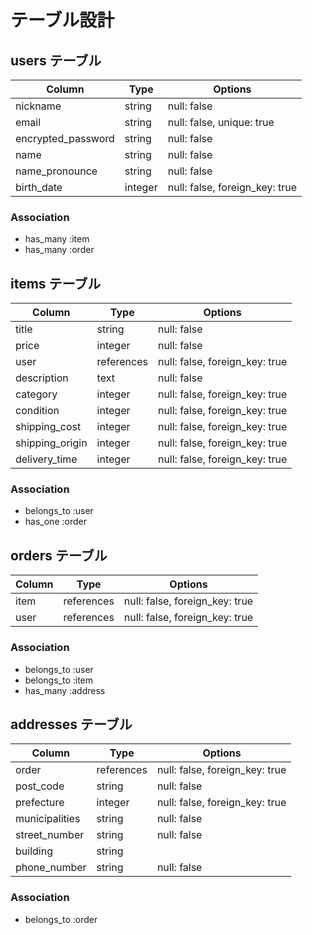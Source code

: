 # テーブル設計

## users テーブル

| Column             | Type    | Options     |
| ------------------ | ------- | ----------- |
| nickname           | string  | null: false |
| email              | string  | null: false, unique: true |
| encrypted_password | string  | null: false |
| name               | string  | null: false |
| name_pronounce     | string  | null: false |
| birth_date         | integer | null: false, foreign_key: true |

### Association
- has_many :item
- has_many :order


## items テーブル

| Column             | Type       | Options     |
| ------------------ | ---------- | ----------- |
| title              | string     | null: false |
| price              | integer    | null: false |
| user               | references | null: false, foreign_key: true |
| description        | text       | null: false |
| category           | integer    | null: false, foreign_key: true |
| condition          | integer    | null: false, foreign_key: true |
| shipping_cost      | integer    | null: false, foreign_key: true |
| shipping_origin    | integer    | null: false, foreign_key: true |
| delivery_time      | integer    | null: false, foreign_key: true |

### Association
- belongs_to :user
- has_one    :order


## orders テーブル

| Column             | Type       | Options     |
| ------------------ | ---------- | ----------- |
| item               | references | null: false, foreign_key: true |
| user               | references | null: false, foreign_key: true |

### Association
- belongs_to :user
- belongs_to :item
- has_many   :address


## addresses テーブル

| Column             | Type       | Options     |
| ------------------ | ---------- | ----------- |
| order              | references | null: false, foreign_key: true |
| post_code          | string     | null: false |
| prefecture         | integer    | null: false, foreign_key: true |
| municipalities     | string     | null: false |
| street_number      | string     | null: false |
| building           | string     |             |
| phone_number       | string     | null: false |

### Association
- belongs_to :order